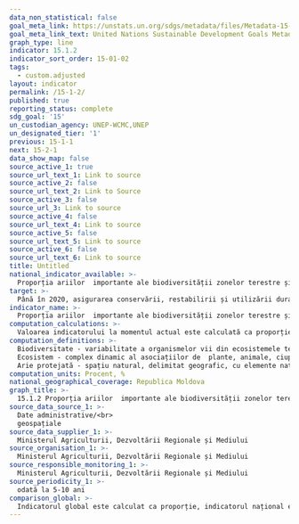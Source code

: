 ```yaml
---
data_non_statistical: false
goal_meta_link: https://unstats.un.org/sdgs/metadata/files/Metadata-15-01-02.pdf
goal_meta_link_text: United Nations Sustainable Development Goals Metadata (pdf 456kB)
graph_type: line
indicator: 15.1.2
indicator_sort_order: 15-01-02
tags:
  - custom.adjusted
layout: indicator
permalink: /15-1-2/
published: true
reporting_status: complete
sdg_goal: '15'
un_custodian_agency: UNEP-WCMC,UNEP
un_designated_tier: '1'
previous: 15-1-1
next: 15-2-1
data_show_map: false
source_active_1: true
source_url_text_1: Link to source
source_active_2: false
source_url_text_2: Link to Source
source_active_3: false
source_url_3: Link to source
source_active_4: false
source_url_text_4: Link to source
source_active_5: false
source_url_text_5: Link to source
source_active_6: false
source_url_text_6: Link to source
title: Untitled
national_indicator_available: >-
  Proporția ariilor  importante ale biodiversității zonelor terestre și de apă dulce protejate, divizate pe tipuri de ecosisteme
target: >-
  Până în 2020, asigurarea conservării, restabilirii și utilizării durabile a ecosistemelor  de apă dulce terestre și interioare și a serviciilor acestora, în special păduri, zone umede, munți și terenuri aride, în conformitate cu obligațiile prevăzute de acordurile internaționale
indicator_name: >-
  Proporția ariilor  importante ale biodiversității zonelor terestre și de apă dulce protejate, divizate pe tipuri de ecosisteme
computation_calculations: >-
  Valoarea indicatorului la momentul actual este calculată ca proporție a zonelor cheie de biodiversitate recunoscute în prezent și acoperite de ariile protejate. Calculul se bazează pe date privind anul creării zonei protejate înregistrate în baza de date mondială privind ariile protejate
computation_definitions: >-
  Biodiversitate - variabilitate a organismelor vii din ecosistemele terestre și marine, din alte ecosisteme acvatice și complexe ecologice ale căror componente sunt; noțiunea cuprinde diversitatea intraspecifică și interspecifică, diversitatea ecosistemelor;<br> 
  Ecosistem - complex dinamic al asociațiilor de  plante, animale, ciuperci și microorganisme, precum și totalitatea factorilor abiotici ai mediului, a căror interacțiune constituie o unitate funcțională integrală;<br> 
  Arie protejată - spațiu natural, delimitat geografic, cu elemente naturale reprezentative și rare, desemnat și reglementat  în scopul conservării și protecției  tuturor factorilor de mediu din limitele lui (Legea nr. 1538 din  25.02.1998, privind fondul ariilor naturale protejate de stat);
computation_units: Procent, %
national_geographical_coverage: Republica Moldova
graph_title: >-
  15.1.2 Proporția ariilor  importante ale biodiversității zonelor terestre și de apă dulce protejate, divizate pe tipuri de ecosisteme
source_data_source_1: >-
  Date administrative/<br> 
  geospațiale
source_data_supplier_1: >-
  Ministerul Agriculturii, Dezvoltării Regionale și Mediului
source_organisation_1: >-
  Ministerul Agriculturii, Dezvoltării Regionale și Mediului
source_responsible_monitoring_1: >-
  Ministerul Agriculturii, Dezvoltării Regionale și Mediului
source_periodicity_1: >-
  odată la 5-10 ani
comparison_global: >-
  Indicatorul global este calculat ca proporție, indicatorul național este calculat ca suprafață exprimată în hectare
---
```

